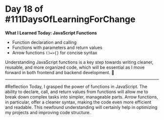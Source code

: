 # Day 18 of #111DaysOfLearningForChange

**What I Learned Today: JavaScript Functions**

- Function declaration and calling  
- Functions with parameters and return values  
- Arrow functions `()=>{}` for concise syntax

Understanding JavaScript functions is a key step towards writing cleaner, reusable, and more organized code, which will be essential as I move forward in both frontend and backend development. 🚀

---

#Reflection
Today, I grasped the power of functions in JavaScript. The ability to declare, call, and return values from functions will allow me to break down complex tasks into simpler, manageable parts. Arrow functions, in particular, offer a cleaner syntax, making the code even more efficient and readable. This newfound understanding will certainly help in optimizing my projects and improving code structure.  
